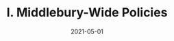 ---
slug: "/pages/ii-ug-college-policies/faculty/reprints_subventions"
date: "2021-05-01"
title: "I. Middlebury-Wide Policies"
---